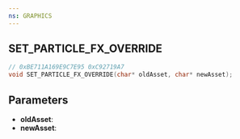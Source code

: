 ```yaml
---
ns: GRAPHICS
---
```

## SET_PARTICLE_FX_OVERRIDE

```c
// 0xBE711A169E9C7E95 0xC92719A7
void SET_PARTICLE_FX_OVERRIDE(char* oldAsset, char* newAsset);
```

## Parameters
* **oldAsset**:
* **newAsset**:
